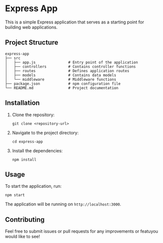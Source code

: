 # Express App

This is a simple Express application that serves as a starting point for building web applications.

## Project Structure

```
express-app
├── src
│   ├── app.js               # Entry point of the application
│   ├── controllers          # Contains controller functions
│   ├── routes               # Defines application routes
│   ├── models               # Contains data models
│   └── middleware           # Middleware functions
├── package.json             # npm configuration file
└── README.md                # Project documentation
```

## Installation

1. Clone the repository:
   ```
   git clone <repository-url>
   ```

2. Navigate to the project directory:
   ```
   cd express-app
   ```

3. Install the dependencies:
   ```
   npm install
   ```

## Usage

To start the application, run:
```
npm start
```

The application will be running on `http://localhost:3000`.

## Contributing

Feel free to submit issues or pull requests for any improvements or featuyou would like to see!